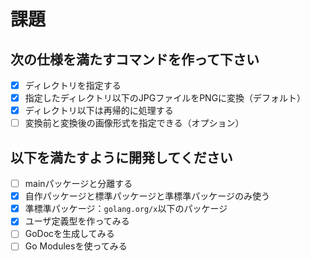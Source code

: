 # 課題
## 次の仕様を満たすコマンドを作って下さい
- [x] ディレクトリを指定する
- [x] 指定したディレクトリ以下のJPGファイルをPNGに変換（デフォルト）
- [x] ディレクトリ以下は再帰的に処理する
- [ ] 変換前と変換後の画像形式を指定できる（オプション）

## 以下を満たすように開発してください
- [ ] mainパッケージと分離する
- [x] 自作パッケージと標準パッケージと準標準パッケージのみ使う
- [x] 準標準パッケージ：`golang.org/x`以下のパッケージ
- [x] ユーザ定義型を作ってみる
- [ ] GoDocを生成してみる
- [ ] Go Modulesを使ってみる

